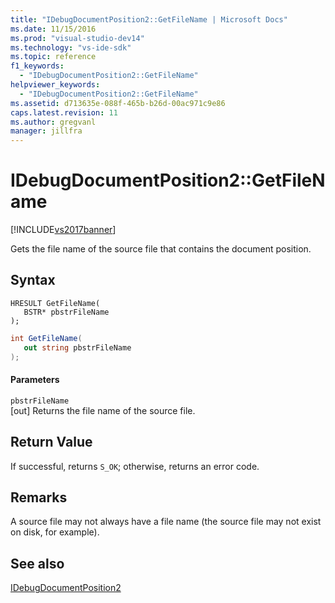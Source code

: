 ```yaml
---
title: "IDebugDocumentPosition2::GetFileName | Microsoft Docs"
ms.date: 11/15/2016
ms.prod: "visual-studio-dev14"
ms.technology: "vs-ide-sdk"
ms.topic: reference
f1_keywords: 
  - "IDebugDocumentPosition2::GetFileName"
helpviewer_keywords: 
  - "IDebugDocumentPosition2::GetFileName"
ms.assetid: d713635e-088f-465b-b26d-00ac971c9e86
caps.latest.revision: 11
ms.author: gregvanl
manager: jillfra
---
```

# IDebugDocumentPosition2::GetFileName
[!INCLUDE[vs2017banner](../../../includes/vs2017banner.md)]

Gets the file name of the source file that contains the document position.  
  
## Syntax  
  
```cpp#  
HRESULT GetFileName(   
   BSTR* pbstrFileName  
);  
```  
  
```csharp  
int GetFileName(   
   out string pbstrFileName  
);  
```  
  
#### Parameters  
 `pbstrFileName`  
 [out] Returns the file name of the source file.  
  
## Return Value  
 If successful, returns `S_OK`; otherwise, returns an error code.  
  
## Remarks  
 A source file may not always have a file name (the source file may not exist on disk, for example).  
  
## See also  
 [IDebugDocumentPosition2](../../../extensibility/debugger/reference/idebugdocumentposition2.md)
